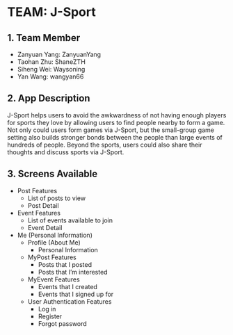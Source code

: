 # TEAM: J-Sport

## 1. Team Member
- Zanyuan Yang: ZanyuanYang
- Taohan Zhu: ShaneZTH
- Siheng Wei: Waysoning
- Yan Wang: wangyan66

## 2. App Description
J-Sport helps users to avoid the awkwardness of not having enough players for sports they love by allowing users to find people nearby to form a game. Not only could users form games via J-Sport, but the small-group game setting also builds stronger bonds between the people than large events of hundreds of people. Beyond the sports, users could also share their thoughts and discuss sports via J-Sport.

## 3. Screens Available
- Post Features
    - List of posts to view
    - Post Detail
- Event Features
    - List of events available to join
    - Event Detail
- Me (Personal Information)
    - Profile (About Me)
        - Personal Information 
    - MyPost Features
        - Posts that I posted
        - Posts that I’m interested
    - MyEvent Features
        - Events that I created
        - Events that I signed up for
    - User Authentication Features
        - Log in
        - Register
        - Forgot password
